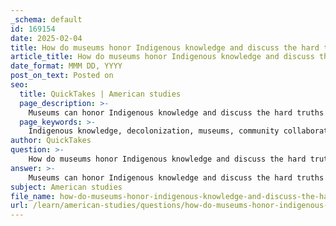 ```yaml
---
_schema: default
id: 169154
date: 2025-02-04
title: How do museums honor Indigenous knowledge and discuss the hard truths of colonization?
article_title: How do museums honor Indigenous knowledge and discuss the hard truths of colonization?
date_format: MMM DD, YYYY
post_on_text: Posted on
seo:
  title: QuickTakes | American studies
  page_description: >-
    Museums can honor Indigenous knowledge and discuss the hard truths of colonization through practices like incorporating Indigenous perspectives, community collaboration, critical self-examination, addressing contested histories, narrative construction, and public engagement.
  page_keywords: >-
    Indigenous knowledge, decolonization, museums, community collaboration, critical self-examination, contested histories, narrative construction, activism, cultural reclamation, reconciliation
author: QuickTakes
question: >-
    How do museums honor Indigenous knowledge and discuss the hard truths of colonization?
answer: >-
    Museums can honor Indigenous knowledge and discuss the hard truths of colonization through several key practices that align with the principles of decolonization and collaborative engagement. Here are some of the ways they achieve this:\n\n1. **Incorporation of Indigenous Knowledge**: Museums can integrate Indigenous knowledge and worldviews into their exhibitions and educational programs. This involves recognizing the unique perspectives, traditions, and understandings of Indigenous peoples, which are often deeply connected to the land and cultural practices. For instance, exhibitions that showcase traditional ecological knowledge can highlight Indigenous practices in land stewardship, providing a more holistic understanding of Indigenous histories.\n\n2. **Community Involvement and Collaboration**: Increasingly, museums are shifting from curator-dominated narratives to collaborative efforts that include Indigenous communities. By co-creating exhibitions with Indigenous voices, museums can ensure that the narratives presented reflect the experiences and perspectives of those communities. This collaborative approach not only enriches the content but also fosters a sense of ownership and representation among Indigenous peoples.\n\n3. **Critical Self-Examination**: Museums are engaging in critical self-examination of their roles as colonial institutions. This involves acknowledging historical injustices and biases that have shaped museum practices. By confronting these issues, museums can work towards more equitable representations of history that honor Indigenous knowledge and experiences. This self-reflection is essential for museums to become sites of healing and reconciliation.\n\n4. **Addressing Contested Histories**: Museums often occupy contested spaces where different historical narratives intersect. By acknowledging and addressing these conflicts, museums can provide a platform for dialogue about historical injustices and the ongoing impact of colonization on Indigenous communities. This approach not only enriches historical interpretation but also contributes to reconciliation efforts by recognizing the need for healing and understanding.\n\n5. **Narrative Construction**: Museums actively construct historical narratives through the presentation of information. By framing the context of artifacts and the stories they tell, museums can focus on the impact of colonization on Indigenous communities. This shift towards inclusive narratives reflects a growing recognition of the importance of Indigenous perspectives in understanding history.\n\n6. **Activism and Public Engagement**: Museums can engage in contemporary activism, addressing issues such as monument removal and the representation of colonial narratives in public history. By participating in these discussions, museums can help to reshape public understanding of history and promote a more inclusive narrative that honors Indigenous experiences.\n\nIn summary, by incorporating Indigenous knowledge, fostering community collaboration, engaging in critical self-examination, addressing contested histories, constructing inclusive narratives, and participating in activism, museums can honor Indigenous knowledge and confront the hard truths of colonization. These practices not only enhance the representation of Indigenous peoples but also contribute to broader efforts of cultural reclamation and self-determination.
subject: American studies
file_name: how-do-museums-honor-indigenous-knowledge-and-discuss-the-hard-truths-of-colonization.md
url: /learn/american-studies/questions/how-do-museums-honor-indigenous-knowledge-and-discuss-the-hard-truths-of-colonization
---
```


&nbsp;